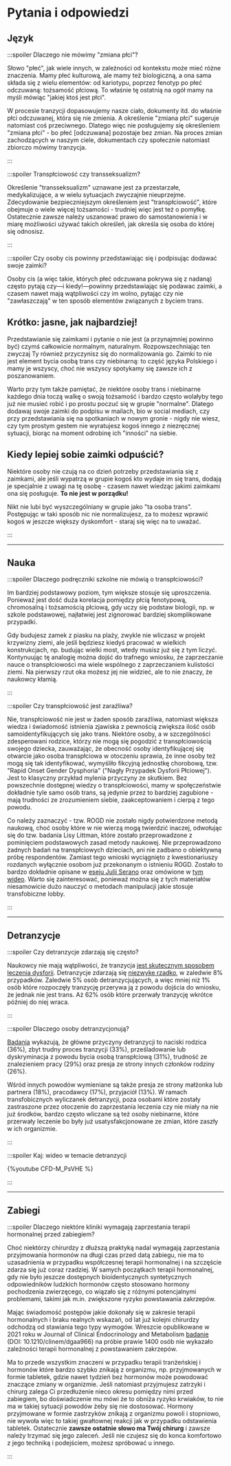 # Pytania i odpowiedzi

## Język

:::spoiler Dlaczego nie mówimy "zmiana płci"?

Słowo "płeć", jak wiele innych, w zależności od kontekstu może mieć różne znaczenia. Mamy płeć kulturową, ale mamy też biologiczną, a ona sama składa się z wielu elementów: od kariotypu, poprzez fenotyp po płeć odczuwaną: tożsamość płciową. To właśnie tę ostatnią na ogół mamy na myśli mówiąc "jakiej ktoś jest płci".

W procesie tranzycji dopasowujemy nasze ciało, dokumenty itd. do właśnie płci odczuwanej, która się nie zmienia. A określenie "zmiana płci" sugeruje natomiast coś przeciwnego. Dlatego więc nie posługujemy się określeniem "zmiana płci" - bo płeć [odczuwana] pozostaje bez zmian. Na proces zmian zachodzących w naszym ciele, dokumentach czy społecznie natomiast zbiorczo mówimy tranzycja.

:::

:::spoiler Transpłciowość czy transseksualizm?

Określenie "transseksualizm" uznawane jest za przestarzałe, medykalizujące, a w wielu sytuacjach zwyczajnie nieuprzejme. Zdecydowanie bezpieczniejszym określeniem jest "transpłciowość", które obejmuje o wiele więcej tożsamości - trudniej więc jest też o pomyłkę. Ostatecznie zawsze należy uszanować prawo do samostanowienia i w miarę możliwości używać takich określeń, jak określa się osoba do której się odnosisz.

:::

:::spoiler Czy osoby cis powinny przedstawiając się i podpisując dodawać swoje zaimki?

Osoby cis (a więc takie, których płeć odczuwana pokrywa się z nadaną) często pytają czy—i kiedy!—powinny przedstawiając się podawac zaimki, a czasem nawet mają wątpliwości czy im wolno, pytając czy nie "zawłaszczają" w ten sposób elementów związanych z byciem trans.

## Krótko: jasne, jak najbardziej!

Przedstawianie się zaimkami i pytanie o nie jest (a przynajmniej powinno być) czymś całkowicie normalnym, naturalnym. Rozpowszechniając ten zwyczaj Ty również przyczynisz się do normalizowania go. Zaimki to nie jest element bycia osobą trans czy niebinarną: to część języka Polskiego i mamy je wszyscy, choć nie wszyscy spotykamy się zawsze ich z poszanowaniem.

Warto przy tym także pamiętać, że niektóre osoby trans i niebinarne każdego dnia toczą walkę o swoją tożsamość i bardzo często wolałyby tego już nie musieć robić i po prostu poczuć się w grupie "normalne". Dlatego dodawaj swoje zaimki do podpisu w mailach, bio w social mediach, czy przy przedstawiania się na spotkaniach w nowym gronie - nigdy nie wiesz, czy tym prostym gestem nie wyratujesz kogoś innego z niezręcznej sytuacji, biorąc na moment odrobinę ich "inności" na siebie.

## Kiedy lepiej sobie zaimki odpuścić?

Niektóre osoby nie czują na co dzień potrzeby przedstawiania się z zaimkami, ale jeśli wypatrzą w grupie kogoś kto wydaje im się trans, dodają je specjalnie z uwagi na tę osobę - czasem nawet wiedząc jakimi zaimkami ona się posługuje. **To nie jest w porządku!**

Nikt nie lubi być wyszczególniany w grupie jako "ta osoba trans". Postępując w taki sposób nic nie normalizujesz, za to możesz wprawić kogoś w jeszcze większy dyskomfort - staraj się więc na to uważać.

:::

---

## Nauka

:::spoiler Dlaczego podręczniki szkolne nie mówią o transpłciowości?

Im bardziej podstawowy poziom, tym większe stosuje się uproszczenia. Ponieważ jest dość duża korelacja pomiędzy płcią fenotypową, chromosalną i tożsamością płciową, gdy uczy się podstaw biologii, np. w szkole podstawowej, najłatwiej jest zignorować bardziej skomplikowane przypadki.

Gdy budujesz zamek z piasku na plaży, zwykle nie wliczasz w projekt krzywizny ziemi, ale jeśli będziesz kiedyś pracować w wielkich konstrukcjach, np. budując wielki most, wtedy musisz już się z tym liczyć. Kontynuując tę analogię można dojść do trafnego wniosku, że zaprzeczanie nauce o transpłciowości ma wiele wspólnego z zaprzeczaniem kulistości ziemi. Na pierwszy rzut oka możesz jej nie widzieć, ale to nie znaczy, że naukowcy kłamią.

:::

:::spoiler Czy transpłciowość jest zaraźliwa?

Nie, transpłciowość nie jest w żaden sposób zaraźliwa, natomiast większa wiedza i świadomość istnienia zjawiska z pewnością zwiększa ilość osób samoidentyfikujących się jako trans. Niektóre osoby, a w szczególności zdesperowani rodzice, którzy nie mogą się pogodzić z transpłciowością swojego dziecka, zauważając, że obecność osoby identyfikującej się otwarcie jako osoba transpłciowa w otoczeniu sprawia, że inne osoby też mogą się tak identyfikować, wymyśliło fikcyjną jednostkę chorobową, tzw. "Rapid Onset Gender Dysphoria" ("Nagły Przypadek Dysforii Płciowej"). Jest to klasyczny przykład mylenia przyczyny ze skutkiem. Bez powszechnie dostępnej wiedzy o transpłciowości, mamy w społęczeństwie dokładnie tyle samo osób trans, są jedynie przez to bardziej zagubione - mają trudności ze zrozumieniem siebie, zaakceptowaniem i cierpą z tego powodu.

Co należy zaznaczyć - tzw. ROGD nie zostało nigdy potwierdzone metodą naukową, choć osoby które w nie wierzą mogą twierdzić inaczej, odwołując się do tzw. badania Lisy Littman, które zostało przeprowadzone z pominięciem podstawowych zasad metody naukowej. Nie przeprowadzono żadnych badań na transpłciowych dzieciach, ani nie zadbano o obiektywną próbę respondentów. Zamiast tego wnioski wyciągnięto z kwestionariuszy rozdanych wyłącznie osobom już przekonanym o istnieniu ROGD. Zostało to bardzo dokładnie opisane w [eseju Julii Serano](https://medium.com/@juliaserano/everything-you-need-to-know-about-rapid-onset-gender-dysphoria-1940b8afdeba) oraz omówione w [tym wideo](https://www.youtube.com/watch?v=6y_REX4wfts). Warto się zainteresować, ponieważ można się z tych materiałów niesamowicie dużo nauczyć o metodach manipulacji jakie stosuje transfobiczne lobby.

:::

---

## Detranzycje

:::spoiler Czy detranzycje zdarzają się często?

Naukowcy nie mają wątpliwości, że tranzycja [jest skutecznym sposobem leczenia dysforii](https://whatweknow.inequality.cornell.edu/topics/lgbt-equality/what-does-the-scholarly-research-say-about-the-well-being-of-transgender-people/). Detranzycje zdarzają się [niezwyke rzadko](https://transequality.org/sites/default/files/docs/usts/USTS-Full-Report-Dec17.pdf), w zaledwie 8% przypadków. Zaledwie 5% osób detranzycjujących, a więc mniej niż 1% osób które rozpoczęły tranzycję przerywa ją z powodu dojścia do wniosku, że jednak nie jest trans. Aż 62% osób które przerwały tranzycję wkrótce później do niej wraca.

:::

:::spoiler Dlaczego osoby detranzycjonują?

[Badania](https://transequality.org/sites/default/files/docs/usts/USTS-Full-Report-Dec17.pdf) wykazują, że główne przyczyny detranzycji to naciski rodzica (36%), zbyt trudny proces tranzycji (33%), prześladowanie lub dyskryminacja z powodu bycia osobą transpłciową (31%), trudność ze znalezieniem pracy (29%) oraz presja ze strony innych członków rodziny (26%).

Wśród innych powodów wymieniane są także presja ze strony małżonka lub partnera (18%), pracodawcy (17%), przyjaciół (13%). W ramach transfobicznych wyliczanek detranzycji, poza osobami które zostały zastraszone przez otoczenie do zaprzestania leczenia czy nie miały na nie już środków, bardzo często wliczane są też osoby niebinarne, które przerwały leczenie bo były już usatysfakcjonowane ze zmian, które zaszły w ich organizmie.

:::

:::spoiler Kaj: wideo w temacie detranzycji

{%youtube CFD-M_PsVHE %}

:::

---

## Zabiegi

:::spoiler Dlaczego niektóre kliniki wymagają zaprzestania terapii hormonalnej przed zabiegiem?

Choć niektórzy chirurdzy z dłuższą praktyką nadal wymagają zaprzestania przyjmowania hormonów na długi czas przed datą zabiegu, nie ma to uzasadnienia w przypadku współczesnej terapii hormonalnej i na szczęście zdarza się już coraz rzadziej. W samych początkach terapii hormonalnej, gdy nie było jeszcze dostępnych bioidentycznych syntetycznych odpowiedników ludzkich hormonów często stosowano hormony pochodzenia zwierzęcego, co wiązało się z różnymi potencjalnymi problemami, takimi jak m.in. zwiększone ryzyko powstawania zakrzepów.

Mając świadomość postępów jakie dokonały się w zakresie terapii hormonalnych i braku realnych wskazań, od lat już kolejni chirurdzy odchodzą od stawiania tego typy wymogów. Wreszcie opublikowane w 2021 roku w Journal of Clinical Endocrinology and Metabolism [badanie](https://www.facebook.com/TransHealthResearch/posts/2956715697764064) (DOI: 10.1210/clinem/dgaa966) na próbie prawie 1400 osób nie wykazało zależności terapii hormonalnej z powstawaniem zakrzepów.

Ma to przede wszystkim znaczeni w przypadku terapii tranżeńskiej i hormonów które bardzo szybko znikają z organizmu, np. przyjmowanych w formie tabletek, gdzie nawet tydzień bez hormonów może powodować znaczące zmiany w organizmie. Jeśli natomiast przyjmujesz zatrzyki i chirurg zalega Ci przedłużenie nieco okresu pomiędzy nimi przed zabiegiem, bo doświadczenie mu mówi że to obniża ryzyko krwiaków, to nie ma w takiej sytuacji powodów żeby się nie dostosować. Hormony przyjmowane w formie zastrzyków znikają z organizmu powoli i stopniowo, nie wywoła więc to takiej gwałtownej reakcji jak w przypadku odstawienia tabletek. Ostatecznie **zawsze ostatnie słowo ma Twój chirurg** i zawsze należy trzymać się jego zaleceń. Jeśli nie czujesz się do konca komfortowo z jego techniką i podejściem, możesz spróbować u innego.

:::

